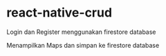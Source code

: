 # react-native-crud
Login dan Register menggunakan firestore database

Menampilkan Maps dan simpan ke firestore database
